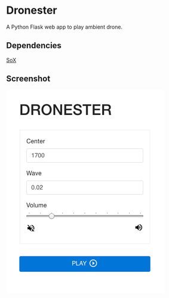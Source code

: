 # Dronester

A Python Flask web app to play ambient drone.

## Dependencies

[SoX](http://sox.sourceforge.net/)

## Screenshot

![screen shot](/screenshots/dronester.png?raw=true)
